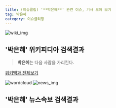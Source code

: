```yaml
---
title: (이슈클립) '**박은혜**' 관련 이슈, 기사 모아 보기
tag: 박은혜
category: 이슈클리핑
---
```

![wiki_img](https://user-images.githubusercontent.com/42597476/44503234-41136a80-a6d0-11e8-9071-6fc6418eafe4.png)
## **'**박은혜**'** 위키피디아 검색결과
>**박은혜**는 다음 사람을 가리킨다.

<a href="https://ko.wikipedia.org/wiki/박은혜" target="_blank">위키백과 전체보기</a>

![wordcloud](https://s3.ap-northeast-2.amazonaws.com/lyrics101-wordcloud/2018-09-14-1536893501.png)
![news_img](https://user-images.githubusercontent.com/42597476/44507050-1206f400-a6e4-11e8-8d98-7ffbfebb353f.png)
## **'**박은혜**'** 뉴스속보 검색결과

